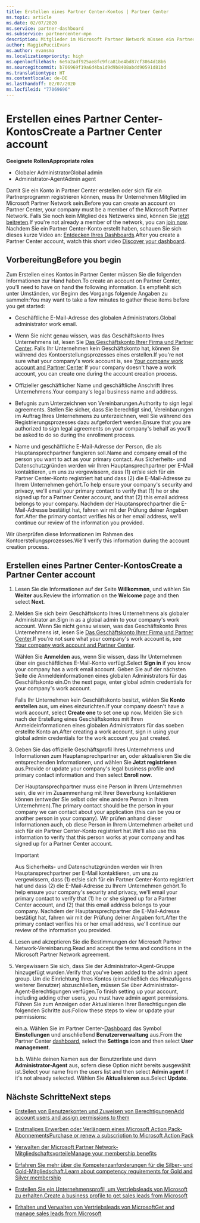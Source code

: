 ```yaml
---
title: Erstellen eines Partner Center-Kontos | Partner Center
ms.topic: article
ms.date: 02/07/2020
ms.service: partner-dashboard
ms.subservice: partnercenter-mpn
description: Mitglieder im Microsoft Partner Network müssen ein Partner Center-Konto erstellen, um ihre Netzwerkvorteile und Kompetenzen verwalten und ein Geschäftsprofil erstellen zu können.
author: MaggiePucciEvans
ms.author: evansma
ms.localizationpriority: high
ms.openlocfilehash: 6e9a2adf925ae8fc9fca81be4bd87cf3064d18b6
ms.sourcegitcommit: b706969f19a6d4ba1d9d9b8408abdd90591d81bd
ms.translationtype: HT
ms.contentlocale: de-DE
ms.lasthandoff: 02/07/2020
ms.locfileid: "77069696"
---
```

# <a name="create-a-partner-center-account"></a><span data-ttu-id="784bf-103">Erstellen eines Partner Center-Kontos</span><span class="sxs-lookup"><span data-stu-id="784bf-103">Create a Partner Center account</span></span>

<span data-ttu-id="784bf-104">**Geeignete Rollen**</span><span class="sxs-lookup"><span data-stu-id="784bf-104">**Appropriate roles**</span></span>

- <span data-ttu-id="784bf-105">Globaler Administrator</span><span class="sxs-lookup"><span data-stu-id="784bf-105">Global admin</span></span>
- <span data-ttu-id="784bf-106">Administrator-Agent</span><span class="sxs-lookup"><span data-stu-id="784bf-106">Admin agent</span></span>

<span data-ttu-id="784bf-107">Damit Sie ein Konto in Partner Center erstellen oder sich für ein Partnerprogramm registrieren können, muss Ihr Unternehmen Mitglied im Microsoft Partner Network sein.</span><span class="sxs-lookup"><span data-stu-id="784bf-107">Before you can create an account on Partner Center, your company must be a member of the Microsoft Partner Network.</span></span> <span data-ttu-id="784bf-108">Falls Sie noch kein Mitglied des Netzwerks sind, können Sie [jetzt beitreten](https://partner.microsoft.com/commercial#).</span><span class="sxs-lookup"><span data-stu-id="784bf-108">If you're not already a member of the network, you can [join now](https://partner.microsoft.com/commercial#).</span></span> <span data-ttu-id="784bf-109">Nachdem Sie ein Partner Center-Konto erstellt haben, schauen Sie sich dieses kurze Video an: [Entdecken Ihres Dashboards](https://vimeo.com/290338211).</span><span class="sxs-lookup"><span data-stu-id="784bf-109">After you create a Partner Center account, watch this short video [Discover your dashboard](https://vimeo.com/290338211).</span></span>

## <a name="before-you-begin"></a><span data-ttu-id="784bf-110">Vorbereitung</span><span class="sxs-lookup"><span data-stu-id="784bf-110">Before you begin</span></span>

<span data-ttu-id="784bf-111">Zum Erstellen eines Kontos in Partner Center müssen Sie die folgenden Informationen zur Hand haben.</span><span class="sxs-lookup"><span data-stu-id="784bf-111">To create an account on Partner Center, you'll need to have on hand the following information.</span></span> <span data-ttu-id="784bf-112">Es empfiehlt sich unter Umständen, vor Beginn des Vorgangs folgende Angaben zu sammeln:</span><span class="sxs-lookup"><span data-stu-id="784bf-112">You may want to take a few minutes to gather these items before you get started:</span></span>

-   <span data-ttu-id="784bf-113">Geschäftliche E-Mail-Adresse des globalen Administrators.</span><span class="sxs-lookup"><span data-stu-id="784bf-113">Global administrator work email.</span></span>

-   <span data-ttu-id="784bf-114">Wenn Sie nicht genau wissen, was das Geschäftskonto Ihres Unternehmens ist, lesen Sie [Das Geschäftskonto Ihrer Firma und Partner Center](azure-active-directory-tenants-and-partner-center.md). Falls Ihr Unternehmen kein Geschäftskonto hat, können Sie während des Kontoerstellungsprozesses eines erstellen.</span><span class="sxs-lookup"><span data-stu-id="784bf-114">If you're not sure what your company's work account is, see [Your company work account and Partner Center](azure-active-directory-tenants-and-partner-center.md) If your company doesn't have a work account, you can create one during the account creation process.</span></span> 

-   <span data-ttu-id="784bf-115">Offizieller geschäftlicher Name und geschäftliche Anschrift Ihres Unternehmens.</span><span class="sxs-lookup"><span data-stu-id="784bf-115">Your company's legal business name and address.</span></span>  

-   <span data-ttu-id="784bf-116">Befugnis zum Unterzeichnen von Vereinbarungen.</span><span class="sxs-lookup"><span data-stu-id="784bf-116">Authority to sign legal agreements.</span></span> <span data-ttu-id="784bf-117">Stellen Sie sicher, dass Sie berechtigt sind, Vereinbarungen im Auftrag Ihres Unternehmens zu unterzeichnen, weil Sie während des Registrierungsprozesses dazu aufgefordert werden.</span><span class="sxs-lookup"><span data-stu-id="784bf-117">Ensure that you are authorized to sign legal agreements on your company's behalf as you'll be asked to do so during the enrollment process.</span></span>

-   <span data-ttu-id="784bf-118">Name und geschäftliche E-Mail-Adresse der Person, die als Hauptansprechpartner fungieren soll.</span><span class="sxs-lookup"><span data-stu-id="784bf-118">Name and company email of the person you want to act as your primary contact.</span></span> <span data-ttu-id="784bf-119">Aus Sicherheits- und Datenschutzgründen werden wir Ihren Hauptansprechpartner per E-Mail kontaktieren, um uns zu vergewissern, dass (1) er/sie sich für ein Partner Center-Konto registriert hat und dass (2) die E-Mail-Adresse zu Ihrem Unternehmen gehört.</span><span class="sxs-lookup"><span data-stu-id="784bf-119">To help ensure your company's security and privacy, we'll email your primary contact to verify that (1) he or she signed up for a Partner Center account, and that (2) this email address belongs to your company.</span></span> <span data-ttu-id="784bf-120">Nachdem der Hauptansprechpartner die E-Mail-Adresse bestätigt hat, fahren wir mit der Prüfung deiner Angaben fort.</span><span class="sxs-lookup"><span data-stu-id="784bf-120">After the primary contact verifies his or her email address, we'll continue our review of the information you provided.</span></span>

<span data-ttu-id="784bf-121">Wir überprüfen diese Informationen im Rahmen des Kontoerstellungsprozesses.</span><span class="sxs-lookup"><span data-stu-id="784bf-121">We'll verify this information during the account creation process.</span></span> 
 
## <a name="create-a-partner-center-account"></a><span data-ttu-id="784bf-122">Erstellen eines Partner Center-Kontos</span><span class="sxs-lookup"><span data-stu-id="784bf-122">Create a Partner Center account</span></span>

1.  <span data-ttu-id="784bf-123">Lesen Sie die Informationen auf der Seite **Willkommen**, und wählen Sie **Weiter** aus.</span><span class="sxs-lookup"><span data-stu-id="784bf-123">Review the information on the **Welcome** page and then select **Next**.</span></span>

2.  <span data-ttu-id="784bf-124">Melden Sie sich beim Geschäftskonto Ihres Unternehmens als globaler Administrator an.</span><span class="sxs-lookup"><span data-stu-id="784bf-124">Sign in as a global admin to your company's work account.</span></span> <span data-ttu-id="784bf-125">Wenn Sie nicht genau wissen, was das Geschäftskonto Ihres Unternehmens ist, lesen Sie [Das Geschäftskonto Ihrer Firma und Partner Center](azure-active-directory-tenants-and-partner-center.md).</span><span class="sxs-lookup"><span data-stu-id="784bf-125">If you're not sure what your company's work account   is, see [Your company work account and Partner Center](azure-active-directory-tenants-and-partner-center.md).</span></span>

    <span data-ttu-id="784bf-126">Wählen Sie **Anmelden** aus, wenn Sie wissen, dass Ihr Unternehmen über ein geschäftliches E-Mail-Konto verfügt.</span><span class="sxs-lookup"><span data-stu-id="784bf-126">Select **Sign in** if you know your company has a work email account.</span></span> <span data-ttu-id="784bf-127">Geben Sie auf der nächsten Seite die Anmeldeinformationen eines globalen Administrators für das Geschäftskonto ein.</span><span class="sxs-lookup"><span data-stu-id="784bf-127">On the next page, enter global admin credentials for your company's work account.</span></span> 

    <span data-ttu-id="784bf-128">Falls Ihr Unternehmen kein Geschäftskonto besitzt, wählen Sie **Konto erstellen** aus, um eines einzurichten.</span><span class="sxs-lookup"><span data-stu-id="784bf-128">If your company doesn't have a work account, select **Create one** to set one up now.</span></span> <span data-ttu-id="784bf-129">Melden Sie sich nach der Erstellung eines Geschäftskontos mit Ihren Anmeldeinformationen eines globalen Administrators für das soeben erstellte Konto an.</span><span class="sxs-lookup"><span data-stu-id="784bf-129">After creating a work account, sign in using your global admin credentials for the work account you just created.</span></span>

3.  <span data-ttu-id="784bf-130">Geben Sie das offizielle Geschäftsprofil Ihres Unternehmens und Informationen zum Hauptansprechpartner an, oder aktualisieren Sie die entsprechenden Informationen, und wählen Sie **Jetzt registrieren** aus.</span><span class="sxs-lookup"><span data-stu-id="784bf-130">Provide or update your company's legal business profile and primary contact information and then select **Enroll now**.</span></span> 

    <span data-ttu-id="784bf-131">Der Hauptansprechpartner muss eine Person in Ihrem Unternehmen sein, die wir im Zusammenhang mit Ihrer Bewerbung kontaktieren können (entweder Sie selbst oder eine andere Person in Ihrem Unternehmen).</span><span class="sxs-lookup"><span data-stu-id="784bf-131">The primary contact should be the person in your company we can contact about your application (this can be you or another person in your company).</span></span> <span data-ttu-id="784bf-132">Wir prüfen anhand dieser Informationen auch, ob diese Person in Ihrem Unternehmen arbeitet und sich für ein Partner Center-Konto registriert hat.</span><span class="sxs-lookup"><span data-stu-id="784bf-132">We'll also use this information to verify that this person works at your company and has signed up for a Partner Center account.</span></span>

    > [!IMPORTANT]  
    > <span data-ttu-id="784bf-133">Aus Sicherheits- und Datenschutzgründen werden wir Ihren Hauptansprechpartner per E-Mail kontaktieren, um uns zu vergewissern, dass (1) er/sie sich für ein Partner Center-Konto registriert hat und dass (2) die E-Mail-Adresse zu Ihrem Unternehmen gehört.</span><span class="sxs-lookup"><span data-stu-id="784bf-133">To help ensure your company's security and privacy, we'll email your primary contact to verify that (1) he or she signed up for a Partner Center account, and (2) that this email address belongs to your company.</span></span> <span data-ttu-id="784bf-134">Nachdem der Hauptansprechpartner die E-Mail-Adresse bestätigt hat, fahren wir mit der Prüfung deiner Angaben fort.</span><span class="sxs-lookup"><span data-stu-id="784bf-134">After the primary contact verifies his or her email address, we'll continue our review of the information you provided.</span></span>

4.  <span data-ttu-id="784bf-135">Lesen und akzeptieren Sie die Bestimmungen der Microsoft Partner Network-Vereinbarung.</span><span class="sxs-lookup"><span data-stu-id="784bf-135">Read and accept the terms and conditions in the Microsoft Partner Network agreement.</span></span> 

5.  <span data-ttu-id="784bf-136">Vergewissern Sie sich, dass Sie der Administrator-Agent-Gruppe hinzugefügt wurden.</span><span class="sxs-lookup"><span data-stu-id="784bf-136">Verify that you've been added to the admin agent group.</span></span> <span data-ttu-id="784bf-137">Um die Einrichtung Ihres Kontos (einschließlich des Hinzufügens weiterer Benutzer) abzuschließen, müssen Sie über Administrator-Agent-Berechtigungen verfügen.</span><span class="sxs-lookup"><span data-stu-id="784bf-137">To finish setting up your account, including adding other users, you must have admin agent permissions.</span></span> <span data-ttu-id="784bf-138">Führen Sie zum Anzeigen oder Aktualisieren Ihrer Berechtigungen die folgenden Schritte aus:</span><span class="sxs-lookup"><span data-stu-id="784bf-138">Follow these steps to view or update your permissions:</span></span>

    <span data-ttu-id="784bf-139">ein.</span><span class="sxs-lookup"><span data-stu-id="784bf-139">a.</span></span> <span data-ttu-id="784bf-140">Wählen Sie im Partner Center-[Dashboard](https://partner.microsoft.com/dashboard/home**) das Symbol **Einstellungen** und anschließend **Benutzerverwaltung** aus.</span><span class="sxs-lookup"><span data-stu-id="784bf-140">From the Partner Center [dashboard](https://partner.microsoft.com/dashboard/home**), select the **Settings** icon and then select **User management**.</span></span>  

    <span data-ttu-id="784bf-141">b.</span><span class="sxs-lookup"><span data-stu-id="784bf-141">b.</span></span> <span data-ttu-id="784bf-142">Wähle deinen Namen aus der Benutzerliste und dann **Administrator-Agent** aus, sofern diese Option nicht bereits ausgewählt ist.</span><span class="sxs-lookup"><span data-stu-id="784bf-142">Select your name from the users list and then select **Admin agent** if it's not already selected.</span></span> <span data-ttu-id="784bf-143">Wählen Sie **Aktualisieren** aus.</span><span class="sxs-lookup"><span data-stu-id="784bf-143">Select **Update**.</span></span>  

## <a name="next-steps"></a><span data-ttu-id="784bf-144">Nächste Schritte</span><span class="sxs-lookup"><span data-stu-id="784bf-144">Next steps</span></span>

-   [<span data-ttu-id="784bf-145">Erstellen von Benutzerkonten und Zuweisen von Berechtigungen</span><span class="sxs-lookup"><span data-stu-id="784bf-145">Add account users and assign permissions to them</span></span>](create-user-accounts-and-set-permissions.md)

-   [<span data-ttu-id="784bf-146">Erstmaliges Erwerben oder Verlängern eines Microsoft Action Pack-Abonnements</span><span class="sxs-lookup"><span data-stu-id="784bf-146">Purchase or renew a subscription to Microsoft Action Pack</span></span>](mpn-get-action-pack.md)

-   [<span data-ttu-id="784bf-147">Verwalten der Microsoft Partner Network-Mitgliedschaftsvorteile</span><span class="sxs-lookup"><span data-stu-id="784bf-147">Manage your membership benefits</span></span>](manage-your-partner-network-benefits.md)

-   [<span data-ttu-id="784bf-148">Erfahren Sie mehr über die Kompetenzanforderungen für die Silber- und Gold-Mitgliedschaft.</span><span class="sxs-lookup"><span data-stu-id="784bf-148">Learn about competency requirements for Gold and Silver membership</span></span>](https://partner.microsoft.com/membership/competencies)

-   [<span data-ttu-id="784bf-149">Erstellen Sie ein Unternehmensprofil, um Vertriebsleads von Microsoft zu erhalten.</span><span class="sxs-lookup"><span data-stu-id="784bf-149">Create a business profile to get sales leads from Microsoft</span></span>](create-a-marketing-profile.md)

-   [<span data-ttu-id="784bf-150">Erhalten und Verwalten von Vertriebsleads von Microsoft</span><span class="sxs-lookup"><span data-stu-id="784bf-150">Get and manage sales leads from Microsoft</span></span>](responding-to-referrals.md)